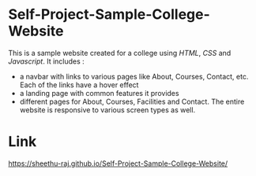 # Self-Project-Sample-College-Website

This is a sample website created for a college using *HTML*, *CSS* and *Javascript*.
It includes :
  - a navbar with links to various pages like About, Courses, Contact, etc. Each of the links have a hover effect
  - a landing page with common features it provides
  - different pages for About, Courses, Facilities and Contact.
The entire website is responsive to various screen types as well.

# Link

https://sheethu-raj.github.io/Self-Project-Sample-College-Website/
